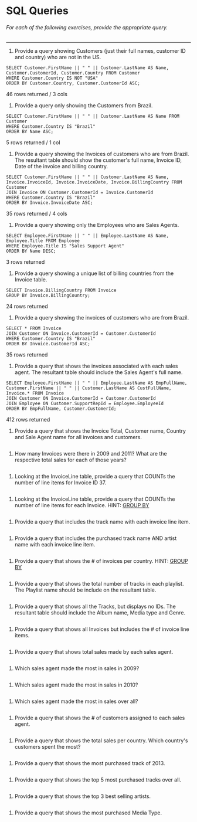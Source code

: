 # SQL Queries  

###### For each of the following exercises, provide the appropriate query.
***
1. Provide a query showing Customers (just their full names, customer ID and country) who are not in the US.  
```
SELECT Customer.FirstName || " " || Customer.LastName AS Name, Customer.CustomerId, Customer.Country FROM Customer
WHERE Customer.Country IS NOT "USA"
ORDER BY Customer.Country, Customer.CustomerId ASC;
```
46 rows returned / 3 cols

1. Provide a query only showing the Customers from Brazil.            <!-- Tested with Customer.Country first  -->
```
SELECT Customer.FirstName || " " || Customer.LastName AS Name FROM Customer
WHERE Customer.Country IS "Brazil"
ORDER BY Name ASC;
```
5 rows returned / 1 col

1. Provide a query showing the Invoices of customers who are from Brazil. The resultant table should show the customer's full name, Invoice ID, Date of the invoice and billing country.  
``` 
SELECT Customer.FirstName || " " || Customer.LastName AS Name, Invoice.InvoiceId, Invoice.InvoiceDate, Invoice.BillingCountry FROM Customer
JOIN Invoice ON Customer.CustomerId = Invoice.CustomerId
WHERE Customer.Country IS "Brazil"
ORDER BY Invoice.InvoiceDate ASC;
```
35 rows returned / 4 cols

1. Provide a query showing only the Employees who are Sales Agents.  
```
SELECT Employee.FirstName || " " || Employee.LastName AS Name, Employee.Title FROM Employee
WHERE Employee.Title IS "Sales Support Agent"
ORDER BY Name DESC;
```
3 rows returned

1. Provide a query showing a unique list of billing countries from the Invoice table.  
```
SELECT Invoice.BillingCountry FROM Invoice
GROUP BY Invoice.BillingCountry;
```
24 rows returned

1. Provide a query showing the invoices of customers who are from Brazil.      <!-- Wasn't sure if supposed to include ALL data (which his returns)  => "SELECT Invoice.* FROM Invoice" to only get back the Invoice data-->
```
SELECT * FROM Invoice           
JOIN Customer ON Invoice.CustomerId = Customer.CustomerId
WHERE Customer.Country IS "Brazil"
ORDER BY Invoice.CustomerId ASC;
```
35 rows returned

1. Provide a query that shows the invoices associated with each sales agent. The resultant table should include the Sales Agent's full name.  
```
SELECT Employee.FirstName || " " || Employee.LastName AS EmpFullName, Customer.FirstName || " " || Customer.LastName AS CustFullName, Invoice.* FROM Invoice
JOIN Customer ON Invoice.CustomerId = Customer.CustomerId
JOIN Employee ON Customer.SupportRepId = Employee.EmployeeId
ORDER BY EmpFullName, Customer.CustomerId;
```
412 rows returned

1. Provide a query that shows the Invoice Total, Customer name, Country and Sale Agent name for all invoices and customers.  
```

```

1. How many Invoices were there in 2009 and 2011? What are the respective total sales for each of those years?  
```

```

1. Looking at the InvoiceLine table, provide a query that COUNTs the number of line items for Invoice ID 37.  
```

```

1. Looking at the InvoiceLine table, provide a query that COUNTs the number of line items for each Invoice. HINT: [GROUP BY](http://www.sqlite.org/lang_select.html#resultset)  
``` 

```

1. Provide a query that includes the track name with each invoice line item.  
```

```

1. Provide a query that includes the purchased track name AND artist name with each invoice line item.  
```

```

1. Provide a query that shows the # of invoices per country. HINT: [GROUP BY](http://www.sqlite.org/lang_select.html#resultset)  
```

```

1. Provide a query that shows the total number of tracks in each playlist. The Playlist name should be include on the resultant table.  
```

```

1. Provide a query that shows all the Tracks, but displays no IDs. The resultant table should include the Album name, Media type and Genre.  
```

```

1. Provide a query that shows all Invoices but includes the # of invoice line items.  
```

```

1. Provide a query that shows total sales made by each sales agent.  
```

```

1. Which sales agent made the most in sales in 2009?  
```

```

1. Which sales agent made the most in sales in 2010?  
```

```

1. Which sales agent made the most in sales over all?  
```

```

1. Provide a query that shows the # of customers assigned to each sales agent.  
```

```

1. Provide a query that shows the total sales per country. Which country's customers spent the most?  
```

```

1. Provide a query that shows the most purchased track of 2013.  
```

```

1. Provide a query that shows the top 5 most purchased tracks over all.  
```

```

1. Provide a query that shows the top 3 best selling artists.  
```

```

1. Provide a query that shows the most purchased Media Type.  


